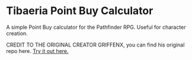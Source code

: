 # Tibaeria Point Buy Calculator
A simple Point Buy calculator for the Pathfinder RPG. Useful for character creation.


CREDIT TO THE ORIGINAL CREATOR GRIFFENX, you can find his original repo here.
[Try it out here.](https://griffenx.github.io/Pathfinder-Point-Buy-Calculator/)
